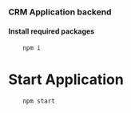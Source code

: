 ### CRM Application backend

#### Install required packages
```
    npm i
```
# Start Application
``` 
    npm start
```